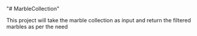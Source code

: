 "# MarbleCollection" 

This project will take the marble collection as input and return the filtered marbles as per the need
